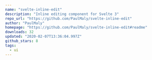 ```yaml
---
name: "svelte-inline-edit"
description: "Inline editing component for Svelte 3"
repo_url: "https://github.com/PaulMaly/svelte-inline-edit"
author: "PaulMaly"
homepage: "https://github.com/PaulMaly/svelte-inline-edit#readme"
downloads: 32
updated: "2020-02-07T13:36:04.997Z"
github_stars: 8
tags: 
  - ui
---
```

